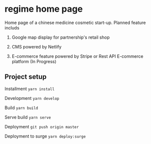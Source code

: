 # regime home page

Home page of a chinese medicine cosmetic start-up. Planned feature includs

1. Google map display for partnership's retail shop

2. CMS powered by Netlify

3. E-commerce feature powered by Stripe or Rest API E-commerce platform (In Progress)

## Project setup

Installment
`yarn install`

Development
`yarn develop`

Build
`yarn build`

Serve build
`yarn serve`

Deployment
`git push origin master`

Deployment to surge
`yarn deploy:surge`